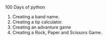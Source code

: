 100 Days of python
1. Creating a band name.
2. Creating a tip calculator.
3. Creating an advanture game
4. Creating a Rock, Paper and Scissors Game.